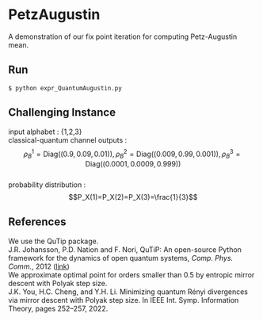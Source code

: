 # PetzAugustin
A demonstration of our fix point iteration for computing Petz-Augustin mean.
## Run 
```
$ python expr_QuantumAugustin.py
```
## Challenging Instance
input alphabet : {1,2,3}\
classical-quantum channel outputs : $$\rho_B^1=\mathrm{Diag}\left(\left(0.9,0.09,0.01\right)\right),\rho_B^2=\mathrm{Diag}\left(\left(0.009,0.99,0.001\right)\right),\rho_B^3=\mathrm{Diag}\left(\left(0.0001,0.0009,0.999\right)\right)$$\
probability distribution : $$P_X(1)=P_X(2)=P_X(3)=\frac{1}{3}$$
## References
We use the QuTip package.\
J.R. Johansson, P.D. Nation and F. Nori, QuTiP: An open-source Python framework for the dynamics of open quantum systems, *Comp. Phys. Comm.*, 2012 ([link](https://doi.org/10.1016/j.cpc.2012.02.021))\
We approximate optimal point for orders smaller than 0.5 by entropic mirror descent with Polyak step size.\
J.K. You, H.C. Cheng, and Y.H. Li. Minimizing quantum Rényi divergences via mirror descent with Polyak step size. In IEEE Int. Symp. Information Theory, pages 252–257, 2022. 
